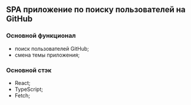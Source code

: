 ## SPA приложение по поиску пользователей на GitHub
### Основной функционал
- поиск пользователей GitHub;
- смена темы приложения;

### Основной стэк
- React;
- TypeScript;
- Fetch;
